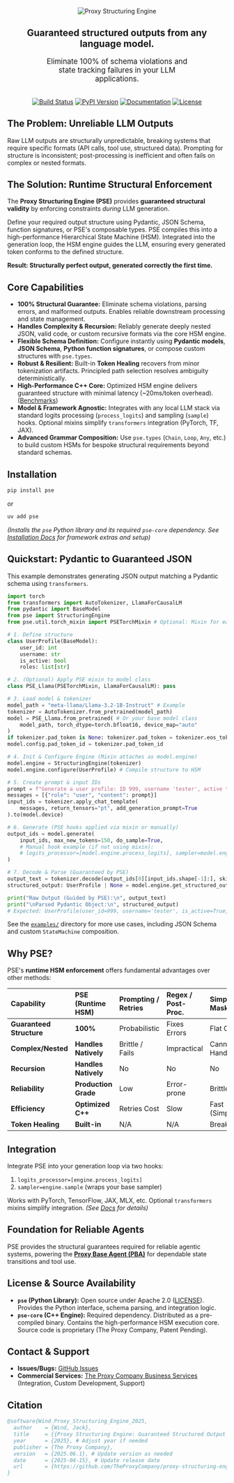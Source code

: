 <p align="center">
  <img src="logo.png" alt="Proxy Structuring Engine" style="object-fit: contain; max-width: 50%; padding-top: 20px;"/>
</p>

<h2 align="center">
  <strong>Guaranteed structured outputs from any language model.</strong>
</h2>

<p align="center" style="font-size: 1.2em; width: 350px; margin: 0 auto; padding-bottom: 20px;">
  Eliminate 100% of schema violations and state tracking failures in your LLM applications.
</p>

<p align="center">
  <a href="https://github.com/TheProxyCompany/proxy-structuring-engine/actions/workflows/python-app.yml"><img src="https://github.com/TheProxyCompany/proxy-structuring-engine/actions/workflows/python-app.yml/badge.svg" alt="Build Status"></a>
  <a href="https://pypi.org/project/pse/"><img src="https://img.shields.io/pypi/v/pse.svg" alt="PyPI Version"></a>
  <a href="https://docs.theproxycompany.com/pse/"><img src="https://img.shields.io/badge/docs-latest-blue.svg" alt="Documentation"></a>
  <a href="https://github.com/TheProxyCompany/proxy-structuring-engine/blob/main/LICENSE"><img src="https://img.shields.io/badge/license-Apache%202.0-blue.svg" alt="License"></a>
</p>

## The Problem: Unreliable LLM Outputs

Raw LLM outputs are structurally unpredictable, breaking systems that require specific formats (API calls, tool use, structured data). Prompting for structure is inconsistent; post-processing is inefficient and often fails on complex or nested formats.

## The Solution: Runtime Structural Enforcement

The **Proxy Structuring Engine (PSE)** provides **guaranteed structural validity** by enforcing constraints *during* LLM generation.

Define your required output structure using Pydantic, JSON Schema, function signatures, or PSE's composable types. PSE compiles this into a high-performance Hierarchical State Machine (HSM). Integrated into the generation loop, the HSM engine guides the LLM, ensuring every generated token conforms to the defined structure.

**Result: Structurally perfect output, generated correctly the first time.**

## Core Capabilities

*   **100% Structural Guarantee:** Eliminate schema violations, parsing errors, and malformed outputs. Enables reliable downstream processing and state management.
*   **Handles Complexity & Recursion:** Reliably generate deeply nested JSON, valid code, or custom recursive formats via the core HSM engine.
*   **Flexible Schema Definition:** Configure instantly using **Pydantic models**, **JSON Schema**, **Python function signatures**, or compose custom structures with `pse.types`.
*   **Robust & Resilient:** Built-in **Token Healing** recovers from minor tokenization artifacts. Principled path selection resolves ambiguity deterministically.
*   **High-Performance C++ Core:** Optimized HSM engine delivers guaranteed structure with minimal latency (~20ms/token overhead). ([Benchmarks](https://github.com/TheProxyCompany/llm-structured-output-benchmarks))
*   **Model & Framework Agnostic:** Integrates with any local LLM stack via standard logits processing (`process_logits`) and sampling (`sample`) hooks. Optional mixins simplify `transformers` integration (PyTorch, TF, JAX).
*   **Advanced Grammar Composition:** Use `pse.types` (`Chain`, `Loop`, `Any`, etc.) to build custom HSMs for bespoke structural requirements beyond standard schemas.

## Installation

```bash
pip install pse
```
or
```bash
uv add pse
```
*(Installs the `pse` Python library and its required `pse-core` dependency. See [Installation Docs](https://docs.theproxycompany.com/pse/getting-started/installation/) for framework extras and setup)*

## Quickstart: Pydantic to Guaranteed JSON

This example demonstrates generating JSON output matching a Pydantic schema using `transformers`.

```python
import torch
from transformers import AutoTokenizer, LlamaForCausalLM
from pydantic import BaseModel
from pse import StructuringEngine
from pse.util.torch_mixin import PSETorchMixin # Optional: Mixin for easy HF integration

# 1. Define structure
class UserProfile(BaseModel):
    user_id: int
    username: str
    is_active: bool
    roles: list[str]

# 2. (Optional) Apply PSE mixin to model class
class PSE_Llama(PSETorchMixin, LlamaForCausalLM): pass

# 3. Load model & tokenizer
model_path = "meta-llama/Llama-3.2-1B-Instruct" # Example
tokenizer = AutoTokenizer.from_pretrained(model_path)
model = PSE_Llama.from_pretrained( # Or your base model class
    model_path, torch_dtype=torch.bfloat16, device_map="auto"
)
if tokenizer.pad_token is None: tokenizer.pad_token = tokenizer.eos_token
model.config.pad_token_id = tokenizer.pad_token_id

# 4. Init & Configure Engine (Mixin attaches as model.engine)
model.engine = StructuringEngine(tokenizer)
model.engine.configure(UserProfile) # Compile structure to HSM

# 5. Create prompt & input IDs
prompt = f"Generate a user profile: ID 999, username 'tester', active true, roles ['qa', 'dev']. Output ONLY the JSON."
messages = [{"role": "user", "content": prompt}]
input_ids = tokenizer.apply_chat_template(
    messages, return_tensors="pt", add_generation_prompt=True
).to(model.device)

# 6. Generate (PSE hooks applied via mixin or manually)
output_ids = model.generate(
    input_ids, max_new_tokens=150, do_sample=True,
    # Manual hook example (if not using mixin):
    # logits_processor=[model.engine.process_logits], sampler=model.engine.sample
)

# 7. Decode & Parse (Guaranteed by PSE)
output_text = tokenizer.decode(output_ids[0][input_ids.shape[-1]:], skip_special_tokens=True)
structured_output: UserProfile | None = model.engine.get_structured_output(UserProfile)

print("Raw Output (Guided by PSE):\n", output_text)
print("\nParsed Pydantic Object:\n", structured_output)
# Expected: UserProfile(user_id=999, username='tester', is_active=True, roles=['qa', 'dev'])
```

See the [`examples/`](examples/) directory for more use cases, including JSON Schema and custom `StateMachine` composition.

## Why PSE?

PSE's **runtime HSM enforcement** offers fundamental advantages over other methods:

| Capability                | PSE (Runtime HSM)     | Prompting / Retries   | Regex / Post-Proc.  | Simple Masking      |
| :------------------------ | :-------------------- | :-------------------- | :------------------ | :------------------ |
| **Guaranteed Structure**  | **100%**              | Probabilistic         | Fixes Errors        | Flat Only           |
| **Complex/Nested**        | **Handles Natively**  | Brittle / Fails       | Impractical         | Cannot Handle       |
| **Recursion**             | **Handles Natively**  | No                    | No                  | No                  |
| **Reliability**           | **Production Grade**  | Low                   | Error-prone         | Brittle             |
| **Efficiency**            | **Optimized C++**     | Retries Cost          | Slow                | Fast (Simple)       |
| **Token Healing**         | **Built-in**          | N/A                   | N/A                 | Breaks              |

## Integration

Integrate PSE into your generation loop via two hooks:
1.  `logits_processor=[engine.process_logits]`
2.  `sampler=engine.sample` (wraps your base sampler)

Works with PyTorch, TensorFlow, JAX, MLX, etc. Optional `transformers` mixins simplify integration. *(See [Docs](https://docs.theproxycompany.com/pse/) for details)*

## Foundation for Reliable Agents

PSE provides the structural guarantees required for reliable agentic systems, powering the **[Proxy Base Agent (PBA)](https://github.com/TheProxyCompany/proxy-base-agent)** for dependable state transitions and tool use.

## License & Source Availability

*   **`pse` (Python Library):** Open source under Apache 2.0 ([LICENSE](LICENSE)). Provides the Python interface, schema parsing, and integration logic.
*   **`pse-core` (C++ Engine):** Required dependency. Distributed as a pre-compiled binary. Contains the high-performance HSM execution core. Source code is proprietary (The Proxy Company, Patent Pending).

## Contact & Support

*   **Issues/Bugs:** [GitHub Issues](https://github.com/TheProxyCompany/proxy-structuring-engine/issues)
*   **Commercial Services:** [The Proxy Company Business Services](https://theproxycompany.com/business) (Integration, Custom Development, Support)

## Citation

```bibtex
@software{Wind_Proxy_Structuring_Engine_2025,
  author    = {Wind, Jack},
  title     = {{Proxy Structuring Engine: Guaranteed Structured Output from Language Models via Runtime Hierarchical State Machine Enforcement}},
  year      = {2025}, # Adjust year if needed
  publisher = {The Proxy Company},
  version   = {2025.06.1}, # Update version as needed
  date      = {2025-04-15}, # Update release date
  url       = {https://github.com/TheProxyCompany/proxy-structuring-engine}
}
```
